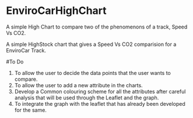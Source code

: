 # EnviroCarHighChart
A simple High Chart to compare two of the phenomenons of a track, Speed Vs CO2. 

A simple HighStock chart that gives a Speed Vs CO2 comparision for a EnviroCar Track. 

#To Do
1) To allow the user to decide the data points that the user wants to compare. <br />
2) To allow the user to add a new attribute in the charts.  <br />
3) Develop a Common colouring scheme for all the attributes after careful analysis that will be used through the Leaflet and the graph.  <br />
4) To integrate the graph with the leaflet that has already been developed for the same.  <br />

